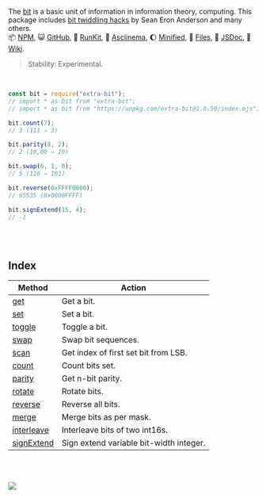The [bit] is a basic unit of information in information theory, computing.
This package includes [bit twiddling hacks] by Sean Eron Anderson and many others.<br>
:package: [NPM](https://www.npmjs.com/package/extra-bit),
:smiley_cat: [GitHub](https://github.com/orgs/nodef/packages?repo_name=extra-bit),
:running: [RunKit](https://npm.runkit.com/extra-bit),
:vhs: [Asciinema](undefined),
:moon: [Minified](https://www.npmjs.com/package/extra-bit.min),
:scroll: [Files](https://unpkg.com/extra-bit/),
:newspaper: [JSDoc](https://nodef.github.io/extra-bit/),
:blue_book: [Wiki](https://github.com/nodef/extra-bit/wiki/).

> Stability: Experimental.

<br>

```javascript
const bit = require("extra-bit");
// import * as bit from "extra-bit";
// import * as bit from "https://unpkg.com/extra-bit@1.0.50/index.mjs"; (deno)

bit.count(7);
// 3 (111 ⇒ 3)

bit.parity(8, 2);
// 2 (10,00 ⇒ 10)

bit.swap(6, 1, 0);
// 5 (110 ⇒ 101)

bit.reverse(0xFFFF0000);
// 65535 (0x0000FFFF)

bit.signExtend(15, 4);
// -1
```

<br>
<br>


## Index

| Method                | Action
|-----------------------|-------
| [get]                 | Get a bit.
| [set]                 | Set a bit.
| [toggle]              | Toggle a bit.
| [swap]                | Swap bit sequences.
| [scan]                | Get index of first set bit from LSB.
| [count]               | Count bits set.
| [parity]              | Get n-bit parity.
| [rotate]              | Rotate bits.
| [reverse]             | Reverse all bits.
| [merge]               | Merge bits as per mask.
| [interleave]          | Interleave bits of two int16s.
| [signExtend]          | Sign extend variable bit-width integer.

<br>
<br>

[![](https://img.youtube.com/vi/4Yy0pPTrHlk/maxresdefault.jpg)](https://www.youtube.com/watch?v=4Yy0pPTrHlk)

[bit]: https://en.wikipedia.org/wiki/Bit
[bit twiddling hacks]: https://graphics.stanford.edu/~seander/bithacks.html
[get]: https://github.com/nodef/extra-bit/wiki/get
[set]: https://github.com/nodef/extra-bit/wiki/set
[swap]: https://github.com/nodef/extra-bit/wiki/swap
[scan]: https://github.com/nodef/extra-bit/wiki/scan
[count]: https://github.com/nodef/extra-bit/wiki/count
[parity]: https://github.com/nodef/extra-bit/wiki/parity
[reverse]: https://github.com/nodef/extra-bit/wiki/reverse
[merge]: https://github.com/nodef/extra-bit/wiki/merge
[interleave]: https://github.com/nodef/extra-bit/wiki/interleave
[signExtend]: https://github.com/nodef/extra-bit/wiki/signExtend
[toggle]: https://github.com/nodef/extra-bit/wiki/toggle
[rotate]: https://github.com/nodef/extra-bit/wiki/rotate
